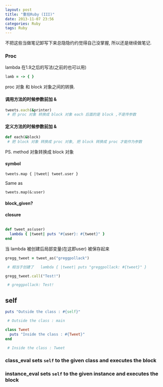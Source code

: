 ```yaml
---
layout: post
title: "重拾Ruby (III)"
date: 2013-11-07 23:56
categories: Ruby
tags: Ruby
---
```

<!--more-->
不把这些当做笔记卸写下来总隐隐约约觉得自己没掌握, 所以还是继续做笔记.

### Proc

lambda 在1.9之后的写法(之前的也可以用)

```ruby
lamb = -> { }
```


proc 对象 和 block 对象之间的转换.

#### 调用方法的时候参数前加 &


```ruby
tweets.each(&printer)
 # 把 proc 对象 转换成 block 对象 each 后面的是 block ,不是传参数
```


#### 定义方法的时候参数前加 &

```ruby
def each(&block)
 # 把 block 对象 转换成 proc 对象, 把 block 转换成 proc 才能作为参数

```


PS. method 对象转换成 block 对象

#### symbol

`tweets.map { |tweet| tweet.user }`

Same as

`tweets.map(&:user)`

#### block_given?

#### closure

```ruby

def tweet_as(user)
  lambda { |tweet| puts "#{user}: #{tweet}" }
end
```

当 lambda 被创建后局部变量(在这即user) 被保存起来

```ruby
gregg_tweet = tweet_as("greggpollack")

 # 相当于创建了   lambda { |tweet| puts "greggpollack: #{tweet}" }

gregg_tweet.call("Test!")

 # greggpollack: Test!
```



## self

```ruby
puts "Outside the class : #{self}"

 # Outside the class : main

class Tweet
  puts "Inside the class : #{Tweet}"
end

 # Inside the class : Tweet
```


### class_eval sets `self` to the given class and executes the block

### instance_eval sets `self` to the given instance and executes the block








